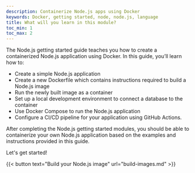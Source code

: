 ```yaml
---
description: Containerize Node.js apps using Docker
keywords: Docker, getting started, node, node.js, language
title: What will you learn in this module?
toc_min: 1
toc_max: 2
---
```


The Node.js getting started guide teaches you how to create a containerized Node.js application using Docker. In this guide, you’ll learn how to:

* Create a simple Node.js application
* Create a new Dockerfile which contains instructions required to build a Node.js image
* Run the newly built image as a container
* Set up a local development environment to connect a database to the container
* Use Docker Compose to run the Node.js application
* Configure a CI/CD pipeline for your application using GitHub Actions.

After completing the Node.js getting started modules, you should be able to containerize your own Node.js application based on the examples and instructions provided in this guide.

Let's get started!

{{< button text="Build your Node.js image" url="build-images.md" >}}